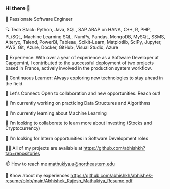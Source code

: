 ### Hi there 👋



🚀 Passionate Software Engineer

🔍 Tech Stack: Python, Java, SQL, SAP ABAP on HANA, C++, R, PHP, PL/SQL, Machine Learning SQL, NumPy, Pandas, MongoDB, MySQL, SSMS, Alteryx, Talend, PowerBI, Tableau, Scikit-Learn, Matplotlib, SciPy, Jupyter, AWS, Git, Azure, Docker, GitHub, Visual Studio, Azure

💼 Experience: With over a year of experience as a Software Developer at Capgemini, I contributed to the successful deployment of two projects based in France, actively involved in the production system workflow.

🌱 Continuous Learner: Always exploring new technologies to stay ahead in the field.

🤝 Let's Connect: Open to collaboration and new opportunities. Reach out!

🔭 I’m currently working on practicing Data Structures and Algorithms

🌱 I’m currently learning about Machine Learning

👯 I’m looking to collaborate to learn more about Investing (Stocks and Cryptocurrency)

🤝 I’m looking for Intern opportunities in Software Development roles

👨‍💻 All of my projects are available at https://github.com/abhishkh?tab=repositories

📫 How to reach me mathukiya.a@northeastern.edu

📄 Know about my experiences https://github.com/abhishkh/abhishek-resume/blob/main/Abhishek_Rajesh_Mathukiya_Resume.pdf
<!--
**abhishkh/abhishkh** is a ✨ _special_ ✨ repository because its `README.md` (this file) appears on your GitHub profile.

Here are some ideas to get you started:

- 🔭 I’m currently working on ...
- 🌱 I’m currently learning ...
- 👯 I’m looking to collaborate on ...
- 🤔 I’m looking for help with ...
- 💬 Ask me about ...
- 📫 How to reach me: ...
- 😄 Pronouns: ...
- ⚡ Fun fact: ...
-->

